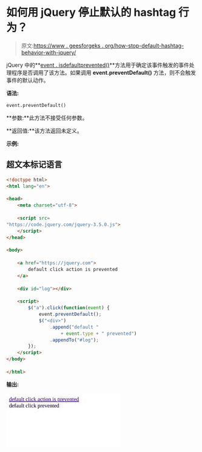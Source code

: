 # 如何用 jQuery 停止默认的 hashtag 行为？

> 原文:[https://www . geesforgeks . org/how-stop-default-hashtag-behavior-with-jquery/](https://www.geeksforgeeks.org/how-to-stop-default-hashtag-behavior-with-jquery/)

jQuery 中的**[event . isdefaultprevented()](https://www.geeksforgeeks.org/jquery-event-isdefaultprevented-method/)**方法用于确定该事件触发的事件处理程序是否调用了该方法。如果调用 **event.preventDefault()** 方法，则不会触发事件的默认动作。

**语法:**

```html
event.preventDefault()
```

**参数:**此方法不接受任何参数。

**返回值:**该方法返回未定义。

**示例:**

## 超文本标记语言

```html
<!doctype html>
<html lang="en">

<head>
    <meta charset="utf-8">

    <script src=
"https://code.jquery.com/jquery-3.5.0.js">
    </script>
</head>

<body>

    <a href="https://jquery.com">
        default click action is prevented
    </a>

    <div id="log"></div>

    <script>
        $("a").click(function(event) {
            event.preventDefault();
            $("<div>")
                .append("default " 
                    + event.type + " prevented")
                .appendTo("#log");
        });
    </script>
</body>

</html>
```

**输出:**

![](img/53bc4fb7a943e3cb2c19a2e07b22fb51.png)